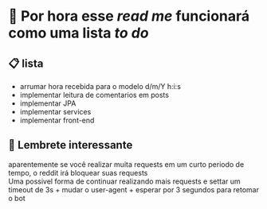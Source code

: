 <h1>&#128679; Por hora esse <i>read me</i> funcionará como uma lista <i>to do</i> </h1>

<h2>&#128203; lista</h2>

<ul>
  <li>arrumar hora recebida para o modelo d/m/Y h:i:s</li>
  <li>implementar leitura de comentarios em posts </li>
  <li>implementar JPA</li>
  <li>implementar services</li>
  <li>implementar front-end</li>
</ul>
  
<h2>&#128276; Lembrete interessante</h2>
<p> aparentemente se você realizar muita requests em um curto periodo de tempo, o reddit irá bloquear suas requests <br> Uma possivel forma de continuar realizando mais requests e settar um timeout de 3s + mudar o user-agent + esperar por 3 segundos para retomar o bot</p>
